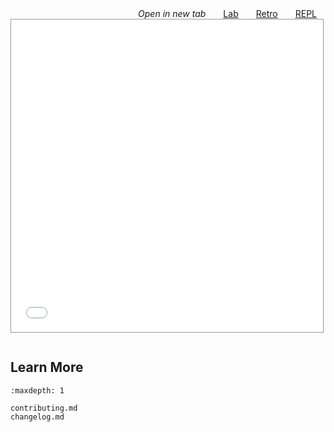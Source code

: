 
<ul class="demo-links">
  <li>
    <label>
      <i class="fa-solid fa-external-link"></i>
      <i>Open in new tab</i>
    </label>
  </li>
  <li>
    <a href="./_static/lab/index.html?path=intro.ipynb" target="_blank" title="try JupyterLab, a multi-document app">
      <i class="fa-solid fa-flask"></i>
      Lab
    </a>
  </li>
  <li>
    <a href="./_static/notebooks/index.html?path=intro.ipynb" target="_blank" title="try RetroLab, a single-document app">
      <i class="fa-solid fa-book"></i>
      Retro
    </a>
  </li>
  <li>
    <a href="./_static/repl/index.html?kernel=python&code=import%20this" target="_blank" title="try REPL, the minimal console app">
      <i class="fa-solid fa-terminal"></i>
      REPL
    </a>
  </li>
</ul>

<style>
  .demo-links {
    margin: 0;
    padding: 0;
    display: flex;
    flex-direction: row;
    list-style: none;
  }
  .demo-links li {
    list-style: none;
    flex: 0;
    text-align: right;
    white-space: nowrap;
    margin: 0 1em 0 1em;
  }
  .demo-links li:first-child {
    flex: 1;
  }
</style>

<iframe
    src="./_static/notebooks/index.html?path=intro.ipynb"
    style="width: 99%; border: solid 1px #999; height: 500px"
></iframe>


```{include} ../README.md
```

## Learn More

```{toctree}
:maxdepth: 1

contributing.md
changelog.md
```
